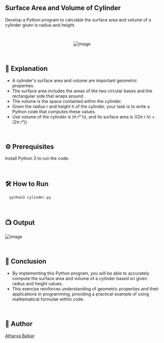 
## Surface Area and Volume of Cylinder

Develop a Python program to calculate the surface area and volume of a cylinder given is radius and height.

<br>

<p align="center">
  <img src="https://github.com/DarkGuardian641/Python-Mini-Projects/assets/91188597/6fb6f71f-4997-4517-ba52-4b4cd72b34fe" alt="image">
</p>

<br>

## 🌟 Explanation

- A cylinder's surface area and volume are important geometric properties. 
- The surface area includes the areas of the two circular bases and the rectangular side that wraps around. 
- The volume is the space contained within the cylinder. 
- Given the radius r and height h of the cylinder, your task is to write a Python code that computes these values.
- Use volume of the cylinder is (π r² h), and its surface area is ((2π r h) + (2π r²))

<br>

## ⚙️ Prerequisites

Install Python 3 to run the code.

<br>

## 🛠️ How to Run

```python3
  python3 cylinder.py
```

<br>

## 📺 Output

![image](https://github.com/DarkGuardian641/Python-Mini-Projects/assets/91188597/23238098-91e9-4bbe-a259-0f9c32f173a3)

<br>

## 📜 Conclusion

- By implementing this Python program, you will be able to accurately compute the surface area and volume of a cylinder based on given radius and height values. 
- This exercise reinforces understanding of geometric properties and their applications in programming, providing a practical example of using mathematical formulae within code.

<br>

## 🤖 Author
[Atharva Baikar](https://github.com/DarkGuardian641)
